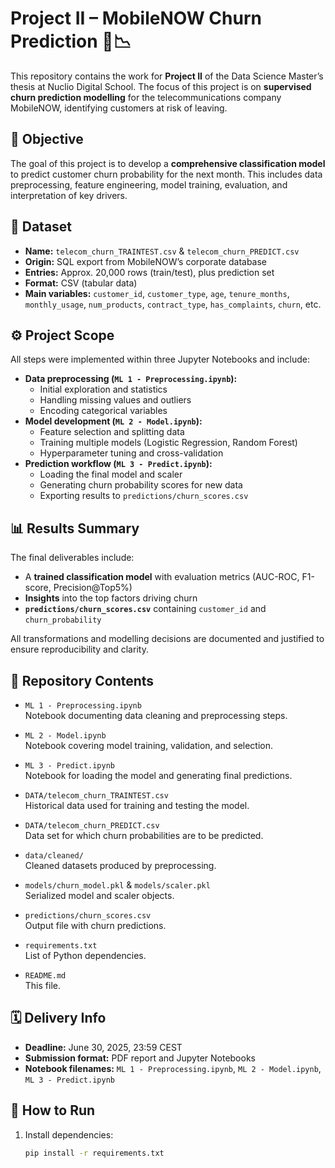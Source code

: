 # Project II – MobileNOW Churn Prediction 📱📉

This repository contains the work for **Project II** of the Data Science Master’s thesis at Nuclio Digital School. The focus of this project is on **supervised churn prediction modelling** for the telecommunications company MobileNOW, identifying customers at risk of leaving.

## 🎯 Objective

The goal of this project is to develop a **comprehensive classification model** to predict customer churn probability for the next month. This includes data preprocessing, feature engineering, model training, evaluation, and interpretation of key drivers.

## 📂 Dataset

- **Name:** `telecom_churn_TRAINTEST.csv` & `telecom_churn_PREDICT.csv`
- **Origin:** SQL export from MobileNOW’s corporate database
- **Entries:** Approx. 20,000 rows (train/test), plus prediction set
- **Format:** CSV (tabular data)
- **Main variables:** `customer_id`, `customer_type`, `age`, `tenure_months`, `monthly_usage`, `num_products`, `contract_type`, `has_complaints`, `churn`, etc.

## ⚙️ Project Scope

All steps were implemented within three Jupyter Notebooks and include:

- **Data preprocessing (`ML 1 - Preprocessing.ipynb`):**
  - Initial exploration and statistics
  - Handling missing values and outliers
  - Encoding categorical variables
- **Model development (`ML 2 - Model.ipynb`):**
  - Feature selection and splitting data
  - Training multiple models (Logistic Regression, Random Forest)
  - Hyperparameter tuning and cross-validation
- **Prediction workflow (`ML 3 - Predict.ipynb`):**
  - Loading the final model and scaler
  - Generating churn probability scores for new data
  - Exporting results to `predictions/churn_scores.csv`

## 📊 Results Summary

The final deliverables include:

- A **trained classification model** with evaluation metrics (AUC-ROC, F1-score, Precision@Top5%)
- **Insights** into the top factors driving churn
- **`predictions/churn_scores.csv`** containing `customer_id` and `churn_probability`

All transformations and modelling decisions are documented and justified to ensure reproducibility and clarity.

## 📄 Repository Contents

- `ML 1 - Preprocessing.ipynb`  
  Notebook documenting data cleaning and preprocessing steps.

- `ML 2 - Model.ipynb`  
  Notebook covering model training, validation, and selection.

- `ML 3 - Predict.ipynb`  
  Notebook for loading the model and generating final predictions.

- `DATA/telecom_churn_TRAINTEST.csv`  
  Historical data used for training and testing the model.

- `DATA/telecom_churn_PREDICT.csv`  
  Data set for which churn probabilities are to be predicted.

- `data/cleaned/`  
  Cleaned datasets produced by preprocessing.

- `models/churn_model.pkl` & `models/scaler.pkl`  
  Serialized model and scaler objects.

- `predictions/churn_scores.csv`  
  Output file with churn predictions.

- `requirements.txt`  
  List of Python dependencies.

- `README.md`  
  This file.

## 🗓️ Delivery Info

- **Deadline:** June 30, 2025, 23:59 CEST  
- **Submission format:** PDF report and Jupyter Notebooks  
- **Notebook filenames:** `ML 1 - Preprocessing.ipynb`, `ML 2 - Model.ipynb`, `ML 3 - Predict.ipynb`

## 🚀 How to Run

1. Install dependencies:  
   ```bash
   pip install -r requirements.txt
